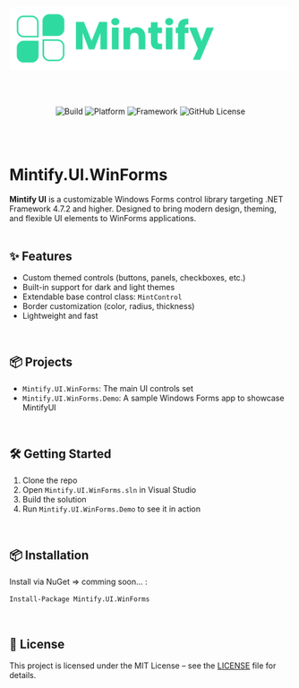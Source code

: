 <div align="center">
  
  <img src="Assets/mintify.png" alt="Mintify UI Banner" style="max-width: 100%; height: auto;" />

</div>

<br/><br/>

<div align="center">
  
  ![Build](https://img.shields.io/github/checks-status/ESSARRAJ93/Mintify.UI.WinForms/master?style=for-the-badge&logo=github&logoColor=%23181717&label=Build&labelColor=%23FFF&color=orange)
  ![Platform](https://img.shields.io/badge/Platform-Windows_Forms-blue?style=for-the-badge&logo=dotnet&logoColor=%23512BD4&labelColor=%23FFF)
  ![Framework](https://img.shields.io/badge/Framework-4.7.2_+-blueviolet?style=for-the-badge&logo=dotnet&logoColor=%23512BD4&labelColor=%23FFF)
  ![GitHub License](https://img.shields.io/github/license/ESSARRAJ93/Mintify.UI?style=for-the-badge&logo=github&logoColor=%23181717&labelColor=%23FFF)

</div>

<br/><br/>

# Mintify.UI.WinForms

**Mintify UI** is a customizable Windows Forms control library targeting .NET Framework 4.7.2 and higher. Designed to bring modern design, theming, and flexible UI elements to WinForms applications.  
<br/>

## ✨ Features
- Custom themed controls (buttons, panels, checkboxes, etc.)
- Built-in support for dark and light themes
- Extendable base control class: `MintControl`
- Border customization (color, radius, thickness)
- Lightweight and fast
<br/>

## 📦 Projects
- `Mintify.UI.WinForms`: The main UI controls set
- `Mintify.UI.WinForms.Demo`: A sample Windows Forms app to showcase MintifyUI
<br/>

## 🛠️ Getting Started
1. Clone the repo
2. Open `Mintify.UI.WinForms.sln` in Visual Studio
3. Build the solution
4. Run `Mintify.UI.WinForms.Demo` to see it in action
<br/>

## 📦 Installation
Install via NuGet => comming soon... :

```bash
Install-Package Mintify.UI.WinForms
```
<br/>

## 📜 License
This project is licensed under the MIT License – see the [LICENSE](LICENSE) file for details.
